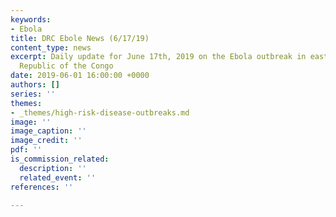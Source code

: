 ```yaml
---
keywords:
- Ebola
title: DRC Ebole News (6/17/19)
content_type: news
excerpt: Daily update for June 17th, 2019 on the Ebola outbreak in eastern Democratic
  Republic of the Congo
date: 2019-06-01 16:00:00 +0000
authors: []
series: ''
themes:
- _themes/high-risk-disease-outbreaks.md
image: ''
image_caption: ''
image_credit: ''
pdf: ''
is_commission_related:
  description: ''
  related_event: ''
references: ''

---
```

